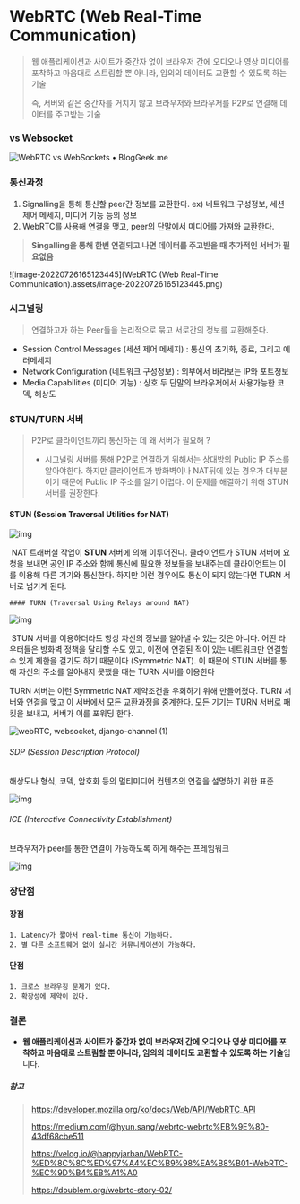 # WebRTC (Web Real-Time Communication)

>  웹 애플리케이션과 사이트가 중간자 없이 브라우저 간에 오디오나 영상 미디어를 포착하고 마음대로 스트림할 뿐 아니라, 임의의 데이터도 교환할 수 있도록 하는 기술
>
> 즉, 서버와 같은 중간자를 거치지 않고 브라우저와 브라우저를 P2P로 연결해 데이터를 주고받는 기술



### vs Websocket

![WebRTC vs WebSockets • BlogGeek.me](https://bloggeek.me/wp-content/uploads/2019/05/201905-websocket-vs-datachannel-1024x384.jpg)



### 통신과정

1. Signalling을 통해 통신할 peer간 정보를 교환한다. ex) 네트워크 구성정보, 세션 제어 메세지, 미디어 기능 등의 정보
2. WebRTC를 사용해 연결을 맺고, peer의 단말에서 미디어를 가져와 교환한다.

>  **Singalling을 통해 한번 연결되고 나면 데이터를 주고받을 때 추가적인 서버가 필요없음**

![image-20220726165123445](WebRTC (Web Real-Time Communication).assets/image-20220726165123445.png)



### 시그널링

>  연결하고자 하는 Peer들을 논리적으로 묶고 서로간의 정보를 교환해준다.

- Session Control Messages (세션 제어 메세지) :  통신의 초기화, 종료, 그리고 에러메세지
- Network Configuration (네트워크 구성정보) : 외부에서 바라보는 IP와 포트정보
- Media Capabilities (미디어 기능) : 상호 두 단말의 브라우저에서 사용가능한 코덱, 해상도



### STUN/TURN 서버

> P2P로 클라이언트끼리 통신하는 데 왜 서버가 필요해 ?
>
> - 시그널링 서버를 통해 P2P로 연결하기 위해서는 상대방의 Public IP 주소를 알아야한다. 하지만 클라이언트가 방화벽이나 NAT뒤에 있는 경우가 대부분이기 때문에 Public IP 주소를 알기 어렵다. 이 문제를 해결하기 위해 STUN 서버를 권장한다.

#### 	STUN (Session Traversal Utilities for NAT)

![img](https://velog.velcdn.com/images%2Fheejinkim0812%2Fpost%2F651a28e3-1fb6-4209-881c-5dea81d9e624%2Fimage.png)

​	NAT 트래버셜 작업이 **STUN** 서버에 의해 이루어진다. 클라이언트가 STUN 서버에 요청을 보내면 공인 IP 주소와 함께 통신에 필요한 정보들을 보내주는데 클라이언트는 이를 이용해 다른 기기와 통신한다. 하지만 이런 경우에도 통신이 되지 않는다면 TURN 서버로 넘기게 된다.

	#### TURN (Traversal Using Relays around NAT)

![img](https://velog.velcdn.com/images%2Fheejinkim0812%2Fpost%2F768e918a-b7e3-4899-8077-ab2f03b886c1%2Fimage.png)

​	STUN 서버를 이용하더라도 항상 자신의 정보를 알아낼 수 있는 것은 아니다. 어떤 라우터들은 방화벽 정책을 달리할 수도 있고, 이전에 연결된 적이 있는 네트워크만 연결할 수 있게 제한을 걸기도 하기 때문이다 (Symmetric NAT). 이 때문에 STUN 서버를 통해 자신의 주소를 알아내지 못했을 때는 TURN 서버를 이용한다

TURN 서버는 이런 Symmetric NAT 제약조건을 우회하기 위해 만들어졌다. TURN 서버와 연결을 맺고 이 서버에서 모든 교환과정을 중계한다. 모든 기기는 TURN 서버로 패킷을 보내고, 서버가 이를 포워딩 한다.

![webRTC, websocket, django-channel (1)](https://velog.velcdn.com/images/mquat/post/1424979e-1366-40e8-b4a1-87447310fa38/image.png)

###### SDP (Session Description Protocol)

해상도나 형식, 코덱, 암호화 등의 멀티미디어 컨텐츠의 연결을 설명하기 위한 표준

![img](https://velog.velcdn.com/images%2Fkkj53051000%2Fpost%2Ff51c9fa8-22b9-4cc8-9ccd-3e034a7f4be1%2F%E1%84%89%E1%85%B3%E1%84%8F%E1%85%B3%E1%84%85%E1%85%B5%E1%86%AB%E1%84%89%E1%85%A3%E1%86%BA%202022-01-21%20%E1%84%8B%E1%85%A9%E1%84%92%E1%85%AE%202.30.17.png)



###### ICE (Interactive Connectivity Establishment)

브라우저가 peer를 통한 연결이 가능하도록 하게 해주는 프레임워크

![img](https://velog.velcdn.com/images%2Fkkj53051000%2Fpost%2F4b24c075-9b7f-40bd-84ea-eeb1a6b205ea%2F%E1%84%89%E1%85%B3%E1%84%8F%E1%85%B3%E1%84%85%E1%85%B5%E1%86%AB%E1%84%89%E1%85%A3%E1%86%BA%202022-01-21%20%E1%84%8B%E1%85%A9%E1%84%92%E1%85%AE%202.41.09.png)



### 장단점

#### 장점

```
1. Latency가 짧아서 real-time 통신이 가능하다.
2. 별 다른 소프트웨어 없이 실시간 커뮤니케이션이 가능하다.
```

#### 단점

```
1. 크로스 브라우징 문제가 있다.
2. 확장성에 제약이 있다.
```





### 결론

- **웹 애플리케이션과 사이트가 중간자 없이 브라우저 간에 오디오나 영상 미디어를 포착하고 마음대로 스트림할 뿐 아니라, 임의의 데이터도 교환할 수 있도록 하는 기술**입니다.







##### 참고

> https://developer.mozilla.org/ko/docs/Web/API/WebRTC_API
>
> https://medium.com/@hyun.sang/webrtc-webrtc%EB%9E%80-43df68cbe511
>
> https://velog.io/@happyjarban/WebRTC-%ED%8C%8C%ED%97%A4%EC%B9%98%EA%B8%B01-WebRTC-%EC%9D%B4%EB%A1%A0
>
> https://doublem.org/webrtc-story-02/

